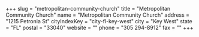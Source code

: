 +++
slug = "metropolitan-community-church"
title = "Metropolitan Community Church"
name = "Metropolitan Community Church"
address = "1215 Petronia St"
cityIndexKey = "city-fl-key-west"
city = "Key West"
state = "FL"
postal = "33040"
website = ""
phone = "305 294-8912"
fax = ""
+++
